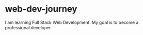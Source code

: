 # web-dev-journey
I am learning Full Stack Web Development.  My goal is to become a professional developer.
